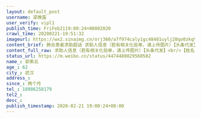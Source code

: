 ```yaml
---
layout: default_post
username: 梁晚笛
user_verify: vipl1
publish_time: FriFeb2119:00:24+08002020
crawl_time: 20200221-19:51:32
imageurl: https://wx2.sinaimg.cn/orj360/a7f974caly1gc48481uylj20qo0zkq9a.jpg,https://wx4.sinaimg.cn/orj360/a7f974caly1gc4848pmjtj20qo0zk0zk.jpg,https://wx4.sinaimg.cn/orj360/a7f974caly1gc4849pk3kj20qo0k0jv9.jpg,https://wx3.sinaimg.cn/orj360/a7f974caly1gc484a2l65j20aj0m8t9b.jpg
content_brief: 肺炎患者求助超话 求助人信息（若有相关化验单，请上传图片）【头条代发】【姓名】郭素云【年龄】62【所在城市】武汉【详细地址】武汉市洪山区南湖北路保利蓝海郡【患病时间】两个月【急需的帮助】急需入院脑部手术【联系人】刘洁【联系方式】18986258179【诊断信息】在1月21日核磁确诊小 ...全文
content_full_raw: 求助人信息（若有相关化验单，请上传图片）【头条代发】<br/>【姓名】郭素云<br/>【年龄】62<br/>【所在城市】武汉<br/>【详细地址】武汉市洪山区南湖北路保利蓝海郡<br/>【患病时间】两个月<br/>【急需的帮助】急需入院脑部手术<br/>【联系人】刘洁<br/>【联系方式】18986258179<br/>【诊断信息】在1月21日核磁确诊小脑蚓部病变，因疫情封城耽搁了一个，现在已经恶化，急需入院手术
status_url: https://m.weibo.cn/status/4474480829560582
name_: 郭素云
age_: 62
city_: 武汉
address_: 
since_: 两个月
tel_: 18986258179
tel2_: 
desc_: 
publish_timestamp: 2020-02-21 19:00:24+08:00
---
```

